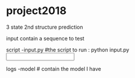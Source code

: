 # project2018
3 state 2nd structure prediction

input
 contain a sequence to test

script
  -input.py  #the script to run
  <Usage>: python input.py <input sequence>

logs
  -model # contain the model I have
